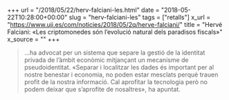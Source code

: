 +++
url = "/2018/05/22/herv-falciani-les.html"
date = "2018-05-22T10:28:00+00:00"
slug = "herv-falciani-les"
tags = ["retalls"]
x_url = "https://www.uji.es/com/noticies/2018/05/2q/herve-falciani/"
title = "Hervé Falciani: «Les criptomonedes són l’evolució natural dels paradisos fiscals»"
x_source = ""
+++


> …ha advocat per un sistema que separe la gestió de la identitat privada de l’àmbit econòmic mitjançant un mecanisme de pseudoidentitat. «Separar i localitzar les dades és important per al nostre benestar i economia, no poden estar mesclats perquè trauen profit de la nostra informació. Cal aprofitar la tecnologia però no podem deixar que s’aprofite de nosaltres», ha apuntat.

